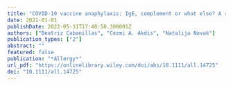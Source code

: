 ```yaml
---
title: "COVID-19 vaccine anaphylaxis: IgE, complement or what else? A reply to: “COVID-19 vaccine anaphylaxis: PEG or not?”"
date: 2021-01-01
publishDate: 2022-05-31T17:48:50.300001Z
authors: ["Beatriz Cabanillas", "Cezmi A. Akdis", "Natalija Novak"]
publication_types: ["2"]
abstract: ""
featured: false
publication: "*Allergy*"
url_pdf: "https://onlinelibrary.wiley.com/doi/abs/10.1111/all.14725"
doi: "10.1111/all.14725"
---
```


